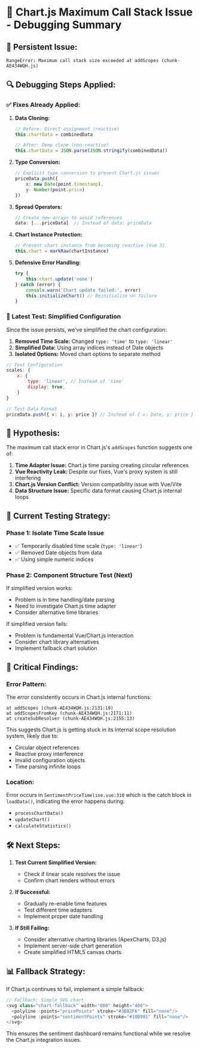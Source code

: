 # 🔧 Chart.js Maximum Call Stack Issue - Debugging Summary

## 🚨 **Persistent Issue:**
```
RangeError: Maximum call stack size exceeded at addScopes (chunk-AE434WQH.js)
```

## 🔍 **Debugging Steps Applied:**

### ✅ **Fixes Already Applied:**

1. **Data Cloning:**
   ```javascript
   // Before: Direct assignment (reactive)
   this.chartData = combinedData
   
   // After: Deep clone (non-reactive)
   this.chartData = JSON.parse(JSON.stringify(combinedData))
   ```

2. **Type Conversion:**
   ```javascript
   // Explicit type conversion to prevent Chart.js issues
   priceData.push({ 
       x: new Date(point.timestamp), 
       y: Number(point.price) 
   })
   ```

3. **Spread Operators:**
   ```javascript
   // Create new arrays to avoid references
   data: [...priceData]  // Instead of data: priceData
   ```

4. **Chart Instance Protection:**
   ```javascript
   // Prevent chart instance from becoming reactive (Vue 3)
   this.chart = markRaw(chartInstance)
   ```

5. **Defensive Error Handling:**
   ```javascript
   try {
       this.chart.update('none')
   } catch (error) {
       console.warn('Chart update failed:', error)
       this.initializeChart() // Reinitialize on failure
   }
   ```

### 🔧 **Latest Test: Simplified Configuration**

Since the issue persists, we've simplified the chart configuration:

1. **Removed Time Scale:** Changed `type: 'time'` to `type: 'linear'`
2. **Simplified Data:** Using array indices instead of Date objects
3. **Isolated Options:** Moved chart options to separate method

```javascript
// Test Configuration
scales: {
    x: {
        type: 'linear', // Instead of 'time'
        display: true,
    }
}

// Test Data Format
priceData.push({ x: i, y: price }) // Instead of { x: Date, y: price }
```

## 🧪 **Hypothesis:**
The maximum call stack error in Chart.js's `addScopes` function suggests one of:

1. **Time Adapter Issue:** Chart.js time parsing creating circular references
2. **Vue Reactivity Leak:** Despite our fixes, Vue's proxy system is still interfering
3. **Chart.js Version Conflict:** Version compatibility issue with Vue/Vite
4. **Data Structure Issue:** Specific data format causing Chart.js internal loops

## 🎯 **Current Testing Strategy:**

### **Phase 1: Isolate Time Scale Issue**
- ✅ Temporarily disabled time scale (`type: 'linear'`)
- ✅ Removed Date objects from data
- ✅ Using simple numeric indices

### **Phase 2: Component Structure Test** (Next)
If simplified version works:
- Problem is in time handling/date parsing
- Need to investigate Chart.js time adapter
- Consider alternative time libraries

If simplified version fails:
- Problem is fundamental Vue/Chart.js interaction
- Consider chart library alternatives
- Implement fallback chart solution

## 🚨 **Critical Findings:**

### **Error Pattern:**
The error consistently occurs in Chart.js internal functions:
```
at addScopes (chunk-AE434WQH.js:2131:19)
at addScopesFromKey (chunk-AE434WQH.js:2171:11)  
at createSubResolver (chunk-AE434WQH.js:2155:13)
```

This suggests Chart.js is getting stuck in its internal scope resolution system, likely due to:
- Circular object references
- Reactive proxy interference  
- Invalid configuration objects
- Time parsing infinite loops

### **Location:**
Error occurs in `SentimentPriceTimeline.vue:310` which is the catch block in `loadData()`, indicating the error happens during:
- `processChartData()`
- `updateChart()` 
- `calculateStatistics()`

## 🛠️ **Next Steps:**

1. **Test Current Simplified Version:**
   - Check if linear scale resolves the issue
   - Confirm chart renders without errors

2. **If Successful:**
   - Gradually re-enable time features
   - Test different time adapters
   - Implement proper date handling

3. **If Still Failing:**
   - Consider alternative charting libraries (ApexCharts, D3.js)
   - Implement server-side chart generation
   - Create simplified HTML5 canvas charts

## 📊 **Fallback Strategy:**

If Chart.js continues to fail, implement a simple fallback:

```javascript
// Fallback: Simple SVG chart
<svg class="chart-fallback" width="800" height="400">
  <polyline :points="pricePoints" stroke="#3B82F6" fill="none"/>
  <polyline :points="sentimentPoints" stroke="#10B981" fill="none"/>
</svg>
```

This ensures the sentiment dashboard remains functional while we resolve the Chart.js integration issues.